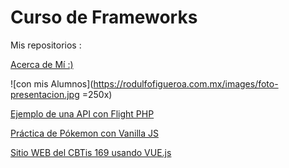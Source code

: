 # Curso de Frameworks

Mis repositorios :

[Acerca de Mí :)](
https://github.com/jepguzman/jepguzman/blob/main/README.md)

![con mis Alumnos](https://rodulfofigueroa.com.mx/images/foto-presentacion.jpg =250x)

[Ejemplo de una API con Flight PHP](https://github.com/jepguzman/FlightAPI)

[Práctica de Pókemon con Vanilla JS](https://github.com/jepguzman/pokejs)

[Sitio WEB del CBTis 169 usando VUE.js](https://github.com/jepguzman/cbtis169/tree/master)
